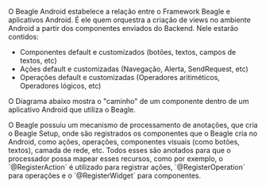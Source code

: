 O Beagle Android estabelece a relação entre o Framework Beagle e aplicativos Android. 
É ele quem orquestra a criação de views no ambiente Android a partir dos componentes enviados do Backend.
Nele estarão contidos:
* Componentes default e customizados (botões, textos, campos de textos, etc)
* Ações default e customizadas (Navegação, Alerta, SendRequest, etc)
* Operações default e customizadas (Operadores aritiméticos, Operadores lógicos, etc)

O Diagrama abaixo mostra o "caminho" de um componente dentro de um aplicativo Android que utiliza o Beagle.

O Beagle possuiu um mecanismo de processamento de anotações, que cria o Beagle Setup, onde são registrados os componentes que o Beagle cria no Android, como ações, operações, componentes visuais (como botões, textos), camada de rede, etc. Todos esses são anotados para que o processador possa mapear esses recursos, como por exemplo, o ´@RegisterAction´ é utilizado para registrar ações, ´@RegisterOperation´ para operações e o ´@RegisterWidget´ para componentes.

